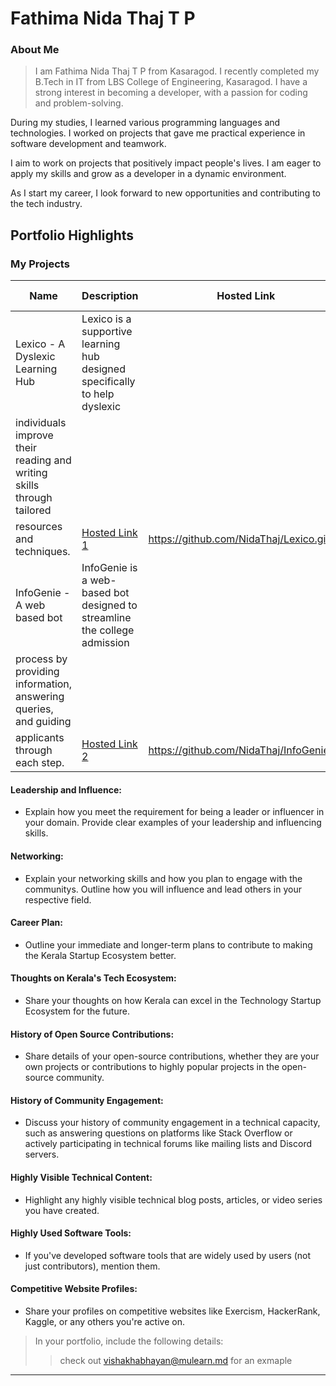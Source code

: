 # Fathima Nida Thaj T P

### About Me

> I am Fathima Nida Thaj T P from Kasaragod. I recently completed my B.Tech in IT from LBS College of Engineering, Kasaragod. I have a strong interest in becoming a developer, with a passion for coding and problem-solving.

During my studies, I learned various programming languages and technologies. I worked on projects that gave me practical experience in software development and teamwork.

I aim to work on projects that positively impact people's lives. I am eager to apply my skills and grow as a developer in a dynamic environment.

As I start my career, I look forward to new opportunities and contributing to the tech industry.


## Portfolio Highlights

### My Projects

| Name                              | Description                                                               | Hosted Link                              | Repo Link                                                      |
|-----------------------------------|---------------------------------------------------------------------------|------------------------------------------|----------------------------------------------------------------|
| Lexico - A Dyslexic Learning Hub  | Lexico is a supportive learning hub designed specifically to help dyslexic|                                          |
                                      individuals improve their reading and writing skills through tailored     |                                          |
                                      resources and techniques.                                                 | [Hosted Link 1](https://example.com)     | https://github.com/NidaThaj/Lexico.git                         |
| InfoGenie - A web based bot       | InfoGenie is a web-based bot designed to streamline the college admission |                                          |
                                      process by providing information, answering queries, and guiding          |                                          |
                                      applicants through each step.                                             | [Hosted Link 2](https://example.com)     | https://github.com/NidaThaj/InfoGenie.git                      |

#### Leadership and Influence:

- Explain how you meet the requirement for being a leader or influencer in your domain. Provide clear examples of your leadership and influencing skills.

#### Networking:

- Explain your networking skills and how you plan to engage with the communitys. Outline how you will influence and lead others in your respective field.

#### Career Plan:

- Outline your immediate and longer-term plans to contribute to making the Kerala Startup Ecosystem better.

#### Thoughts on Kerala's Tech Ecosystem:

- Share your thoughts on how Kerala can excel in the Technology Startup Ecosystem for the future.

#### History of Open Source Contributions:

- Share details of your open-source contributions, whether they are your own projects or contributions to highly popular projects in the open-source community.

#### History of Community Engagement:

-  Discuss your history of community engagement in a technical capacity, such as answering questions on platforms like Stack Overflow or actively participating in technical forums like mailing lists and Discord servers.

#### Highly Visible Technical Content:

- Highlight any highly visible technical blog posts, articles, or video series you have created.

#### Highly Used Software Tools:

- If you've developed software tools that are widely used by users (not just contributors), mention them.

#### Competitive Website Profiles:

- Share your profiles on competitive websites like Exercism, HackerRank, Kaggle, or any others you're active on.



> In your portfolio, include the following details:
>> check out [vishakhabhayan@mulearn.md](./profiles/vishakhabhayan@mulearn.md) for an exmaple

---
